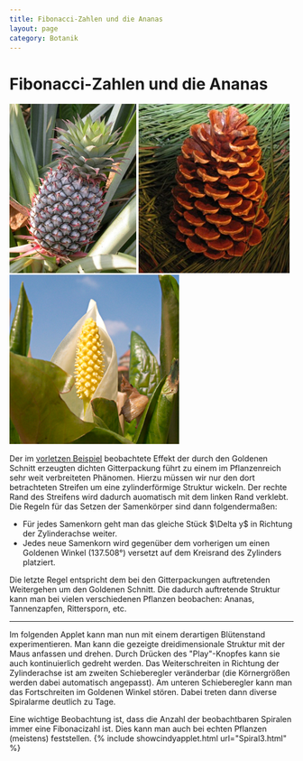 ```yaml
---
title: Fibonacci-Zahlen und die Ananas  
layout: page
category: Botanik
---
```

# Fibonacci-Zahlen und die Ananas
![](images/BotanikC10/Ananas.png)
![](images/BotanikC10/Pine.png)
![](images/BotanikC10/Phyllo.png)
<p></p>
Der im <a href="{{ '/Botanik/4-4.html' | relative_url }}">vorletzen Beispiel</a> beobachtete Effekt der durch den Goldenen Schnitt erzeugten dichten Gitterpackung
führt zu einem im Pflanzenreich sehr weit verbreiteten Phänomen. Hierzu müssen wir nur den dort betrachteten Streifen um eine
zylinderförmige Struktur wickeln. Der rechte Rand des Streifens wird dadurch auomatisch mit dem linken Rand verklebt.
Die Regeln für das Setzen der Samenkörper sind dann folgendermaßen:
<p></p> <ul>
<li> Für jedes Samenkorn geht man das gleiche Stück $\Delta y$ in Richtung der Zylinderachse weiter.
</li> <li> Jedes neue Samenkorn wird gegenüber dem vorherigen um einen Goldenen Winkel (137.508°) versetzt auf dem Kreisrand des Zylinders platziert.
</li></ul>
<p></p>
Die letzte Regel entspricht dem bei den Gitterpackungen auftretenden Weitergehen um den Goldenen Schnitt. Die dadurch auftretende Struktur kann man bei vielen
verschiedenen Pflanzen beobachen: Ananas, Tannenzapfen, Rittersporn, etc.
<p></p>
<hr />
<p></p>
Im folgenden Applet kann man nun mit einem derartigen Blütenstand experimentieren.
Man kann die gezeigte dreidimensionale Struktur mit der Maus anfassen und drehen.
Durch Drücken des "Play"-Knopfes kann sie auch kontinuierlich gedreht werden. Das Weiterschreiten
in Richtung der Zylinderachse ist am zweiten Schieberegler veränderbar (die Körnergrößen werden dabei automatisch angepasst).
Am unteren Schieberegler kann man das Fortschreiten im Goldenen Winkel stören.
Dabei treten dann diverse Spiralarme deutlich zu Tage.
<p></p>
Eine wichtige Beobachtung ist, dass die Anzahl der beobachtbaren Spiralen immer eine Fibonacizahl ist.
Dies kann man auch bei echten Pflanzen (meistens) feststellen.
{% include showcindyapplet.html url="Spiral3.html" %}

